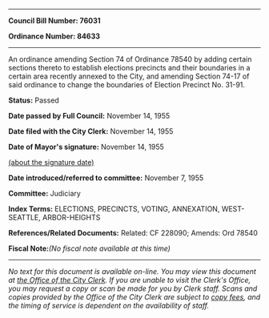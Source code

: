 

********

**Council Bill Number: 76031**
   
**Ordinance Number: 84633**
********

 An ordinance amending Section 74 of Ordinance 78540 by adding certain sections thereto to establish elections precincts and their boundaries in a certain area recently annexed to the City, and amending Section 74-17 of said ordinance to change the boundaries of Election Precinct No. 31-91.

**Status:** Passed
   
**Date passed by Full Council:** November 14, 1955
   
**Date filed with the City Clerk:** November 14, 1955
   
**Date of Mayor's signature:** November 14, 1955
   
[(about the signature date)](/~public/approvaldate.htm)
   
   
   
**Date introduced/referred to committee:** November 7, 1955
   
**Committee:** Judiciary
   
   
**Index Terms:** ELECTIONS, PRECINCTS, VOTING, ANNEXATION, WEST-SEATTLE, ARBOR-HEIGHTS

**References/Related Documents:** Related: CF 228090; Amends: Ord 78540

**Fiscal Note:**_(No fiscal note available at this time)_
********

_No text for this document is available on-line. You may view this document at [the Office of the City Clerk](http://www.seattle.gov/leg/clerk/contactUs.htm). If you are unable to visit the Clerk's Office, you may request a copy or scan be made for you by Clerk staff. Scans and copies provided by the Office of the City Clerk are subject to [copy fees](http://clerk.seattle.gov/~public/clerkfees.htm), and the timing of service is dependent on the availability of staff._


